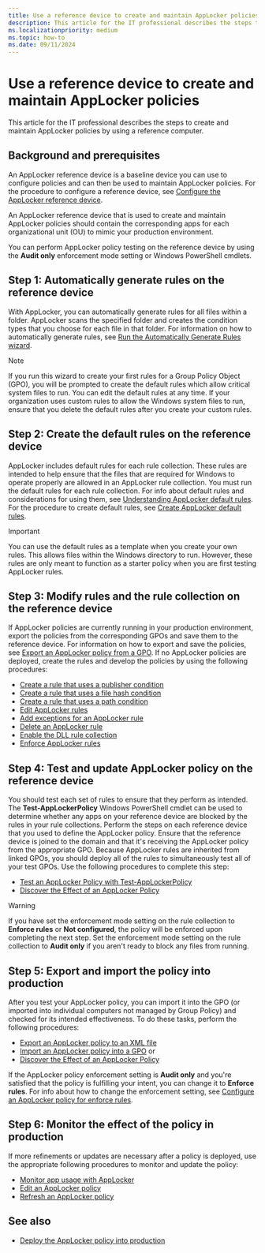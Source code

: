 ```yaml
---
title: Use a reference device to create and maintain AppLocker policies
description: This article for the IT professional describes the steps to create and maintain AppLocker policies by using a reference computer.
ms.localizationpriority: medium
ms.topic: how-to
ms.date: 09/11/2024
---
```


# Use a reference device to create and maintain AppLocker policies

This article for the IT professional describes the steps to create and maintain AppLocker policies by using a reference computer.

## Background and prerequisites

An AppLocker reference device is a baseline device you can use to configure policies and can then be used to maintain AppLocker policies. For the procedure to configure a reference device, see [Configure the AppLocker reference device](configure-the-appLocker-reference-device.md).

An AppLocker reference device that is used to create and maintain AppLocker policies should contain the corresponding apps for each organizational unit (OU) to mimic your production environment.

You can perform AppLocker policy testing on the reference device by using the **Audit only** enforcement mode setting or Windows PowerShell cmdlets.

## Step 1: Automatically generate rules on the reference device

With AppLocker, you can automatically generate rules for all files within a folder. AppLocker scans the specified folder and creates the condition types that you choose for each file in that folder. For information on how to automatically generate rules, see [Run the Automatically Generate Rules wizard](run-the-automatically-generate-rules-wizard.md).

> [!NOTE]
> If you run this wizard to create your first rules for a Group Policy Object (GPO), you will be prompted to create the default rules which allow critical system files to run. You can edit the default rules at any time. If your organization uses custom rules to allow the Windows system files to run, ensure that you delete the default rules after you create your custom rules.

## Step 2: Create the default rules on the reference device

AppLocker includes default rules for each rule collection. These rules are intended to help ensure that the files that are required for Windows to operate properly are allowed in an AppLocker rule collection. You must run the default rules for each rule collection. For info about default rules and considerations for using them, see [Understanding AppLocker default rules](understanding-applocker-default-rules.md). For the procedure to create default rules, see [Create AppLocker default rules](create-applocker-default-rules.md).

> [!IMPORTANT]
> You can use the default rules as a template when you create your own rules. This allows files within the Windows directory to run. However, these rules are only meant to function as a starter policy when you are first testing AppLocker rules.

## Step 3: Modify rules and the rule collection on the reference device

If AppLocker policies are currently running in your production environment, export the policies from the corresponding GPOs and save them to the reference device. For information on how to export and save the policies, see [Export an AppLocker policy from a GPO](export-an-applocker-policy-from-a-gpo.md). If no AppLocker policies are deployed, create the rules and develop the policies by using the following procedures:

- [Create a rule that uses a publisher condition](create-a-rule-that-uses-a-publisher-condition.md)
- [Create a rule that uses a file hash condition](create-a-rule-that-uses-a-file-hash-condition.md)
- [Create a rule that uses a path condition](create-a-rule-that-uses-a-path-condition.md)
- [Edit AppLocker rules](edit-applocker-rules.md)
- [Add exceptions for an AppLocker rule](configure-exceptions-for-an-applocker-rule.md)
- [Delete an AppLocker rule](delete-an-applocker-rule.md)
- [Enable the DLL rule collection](enable-the-dll-rule-collection.md)
- [Enforce AppLocker rules](enforce-applocker-rules.md)

## Step 4: Test and update AppLocker policy on the reference device

You should test each set of rules to ensure that they perform as intended. The **Test-AppLockerPolicy** Windows PowerShell cmdlet can be used to determine whether any apps on your reference device are blocked by the rules in your rule collections. Perform the steps on each reference device that you used to define the AppLocker policy. Ensure that the reference device is joined to the domain and that it's receiving the AppLocker policy from the appropriate GPO. Because AppLocker rules are inherited from linked GPOs, you should deploy all of the rules to simultaneously test all of your test GPOs. Use the following procedures to complete this step:

- [Test an AppLocker Policy with Test-AppLockerPolicy](/previous-versions/windows/it-pro/windows-server-2008-R2-and-2008/ee791772(v=ws.10))
- [Discover the Effect of an AppLocker Policy](/previous-versions/windows/it-pro/windows-server-2008-R2-and-2008/ee791823(v=ws.10))

> [!WARNING]
> If you have set the enforcement mode setting on the rule collection to **Enforce rules** or **Not configured**, the policy will be enforced upon completing the next step. Set the enforcement mode setting on the rule collection to **Audit only** if you aren't ready to block any files from running.

## Step 5: Export and import the policy into production

After you test your AppLocker policy, you can import it into the GPO (or imported into individual computers not managed by Group Policy) and checked for its intended effectiveness. To do these tasks, perform the following procedures:

- [Export an AppLocker policy to an XML file](export-an-applocker-policy-to-an-xml-file.md)
- [Import an AppLocker policy into a GPO](import-an-applocker-policy-into-a-gpo.md) or
- [Discover the Effect of an AppLocker Policy](/previous-versions/windows/it-pro/windows-server-2008-R2-and-2008/ee791823(v=ws.10))

If the AppLocker policy enforcement setting is **Audit only** and you're satisfied that the policy is fulfilling your intent, you can change it to **Enforce rules**. For info about how to change the enforcement setting, see [Configure an AppLocker policy for enforce rules](configure-an-applocker-policy-for-enforce-rules.md).

## Step 6: Monitor the effect of the policy in production

If more refinements or updates are necessary after a policy is deployed, use the appropriate following procedures to monitor and update the policy:

- [Monitor app usage with AppLocker](monitor-application-usage-with-applocker.md)
- [Edit an AppLocker policy](edit-an-applocker-policy.md)
- [Refresh an AppLocker policy](refresh-an-applocker-policy.md)

## See also

- [Deploy the AppLocker policy into production](deploy-the-applocker-policy-into-production.md)
